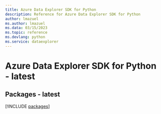 ```yaml
---
title: Azure Data Explorer SDK for Python
description: Reference for Azure Data Explorer SDK for Python
author: lmazuel
ms.author: lmazuel
ms.data: 03/15/2023
ms.topic: reference
ms.devlang: python
ms.service: dataexplorer
---
```

# Azure Data Explorer SDK for Python - latest
## Packages - latest
[!INCLUDE [packages](data-explorer-index.md)]